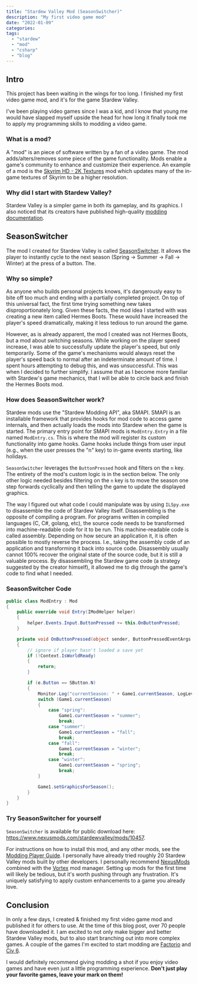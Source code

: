 ```yaml
---
title: "Stardew Valley Mod (SeasonSwitcher)"
description: "My first video game mod"
date: "2022-01-09"
categories:
tags:
  - "stardew"
  - "mod"
  - "csharp"
  - "blog"
---
```


## Intro

This project has been waiting in the wings for too long. I finished my first video game mod, and it's for the game Stardew Valley.

I've been playing video games since I was a kid, and I know that young me would have slapped myself upside the head for how long it finally took me to apply my programming skills to modding a video game.

### What is a mod?

A "mod" is an piece of software written by a fan of a video game. The mod adds/alters/removes some piece of the game functionality. Mods enable a game's community to enhance and customize their experience. An example of a mod is the [Skyrim HD - 2K Textures](https://www.nexusmods.com/skyrim/mods/607) mod which updates many of the in-game textures of Skyrim to be a higher resolution.

### Why did I start with Stardew Valley?

Stardew Valley is a simpler game in both its gameplay, and its graphics. I also noticed that its creators have published high-quality [modding documentation](https://www.stardewvalleywiki.com/Modding:Modder_Guide/Get_Started).

## SeasonSwitcher

The mod I created for Stardew Valley is called [SeasonSwitcher](https://www.nexusmods.com/stardewvalley/mods/10457). It allows the player to instantly cycle to the next season (Spring -> Summer -> Fall -> Winter) at the press of a button. The.

<!--
![spring](/images/stardew-spring.png)
![summer](/images/stardew-spring.png)
![fall](/images/stardew-spring.png)
![winter](/images/stardew-spring.png)
-->

### Why so simple?

As anyone who builds personal projects knows, it's dangerously easy to bite off too much and ending with a partially completed project. On top of this universal fact, the first time trying something new takes disproportionately long. Given these facts, the mod idea I started with was creating a new item called Hermes Boots. These would have increased the player's speed dramatically, making it less tedious to run around the game.

However, as is already apparent, the mod I created was not Hermes Boots, but a mod about switching seasons. While working on the player speed increase, I was able to successfully update the player's speed, but only temporarily. Some of the game's mechanisms would always reset the player's speed back to normal after an indeterminate amount of time. I spent hours attempting to debug this, and was unsuccessful. This was when I decided to further simplify. I assume that as I become more familiar with Stardew's game mechanics, that I will be able to circle back and finish the Hermes Boots mod.

### How does SeasonSwitcher work?

Stardew mods use the "Stardew Modding API", aka SMAPI. SMAPI is an installable framework that provides hooks for mod code to access game internals, and then actually loads the mods into Stardew when the game is started. The primary entry point for SMAPI mods is `ModEntry.Entry` in a file named `ModEntry.cs`. This is where the mod will register its custom functionality into game hooks. Game hooks include things from user input (e.g., when the user presses the "n" key) to in-game events starting, like holidays.

`SeasonSwitcher` leverages the `ButtonPressed` hook and filters on the `n` key. The entirety of the mod's custom logic is in the section below. The only other logic needed besides filtering on the `n` key is to move the season one step forwards cyclically and then telling the game to update the displayed graphics.

The way I figured out what code I could manipulate was by using `ILSpy.exe` to disassemble the code of Stardew Valley itself. Disassembling is the opposite of compiling a program. For programs written in compiled languages (C, C#, golang, etc), the source code needs to be transformed into machine-readable code for it to be run. This machine-readable code is called assembly. Depending on how secure an application it, it is often possible to mostly reverse the process. I.e., taking the assembly code of an application and transforming it back into source code. Disassembly usually cannot 100% recover the original state of the source code, but it is still a valuable process. By disassembling the Stardew game code (a strategy suggested by the creator himself), it allowed me to dig through the game's code to find what I needed.

### SeasonSwitcher Code

```c#
public class ModEntry : Mod
{
    public override void Entry(IModHelper helper)
    {
        helper.Events.Input.ButtonPressed += this.OnButtonPressed;
    }

    private void OnButtonPressed(object sender, ButtonPressedEventArgs e)
    {
        // ignore if player hasn't loaded a save yet
        if (!Context.IsWorldReady)
        {
            return;
        }

        if (e.Button == SButton.N)
        {
            Monitor.Log("currentSeason: " + Game1.currentSeason, LogLevel.Debug);
            switch (Game1.currentSeason)
            {
                case "spring":
                    Game1.currentSeason = "summer";
                    break;
                case "summer":
                    Game1.currentSeason = "fall";
                    break;
                case "fall":
                    Game1.currentSeason = "winter";
                    break;
                case "winter":
                    Game1.currentSeason = "spring";
                    break;
            }

            Game1.setGraphicsForSeason();
        }
    }
}
```

### Try SeasonSwitcher for yourself

`SeasonSwitcher` is available for public download here: https://www.nexusmods.com/stardewvalley/mods/10457.

For instructions on how to install this mod, and any other mods, see the [Modding Player Guide](https://www.stardewvalleywiki.com/Modding:Player_Guide/Getting_Started). I personally have already tried roughly 20 Stardew Valley mods built by other developers. I personally recommend [NexusMods](https://www.nexusmods.com/stardewvalley/mods) combined with the [Vortex](https://www.nexusmods.com/about/vortex/) mod manager. Setting up mods for the first time will likely be tedious, but it's worth pushing through any frustration. It's uniquely satisfying to apply custom enhancements to a game you already love. 

## Conclusion

In only a few days, I created & finished my first video game mod and published it for others to use. At the time of this blog post, over 70 people have downloaded it. I am excited to not only make bigger and better Stardew Valley mods, but to also start branching out into more complex games. A couple of the games I'm excited to start modding are [Factorio](https://www.youtube.com/watch?v=J8SBp4SyvLc) and [Civ 6](https://www.youtube.com/watch?v=kk_wL-lw0xo).

I would definitely recommend giving modding a shot if you enjoy video games and have even just a little programming experience. **Don't just play your favorite games, leave your mark on them!**
